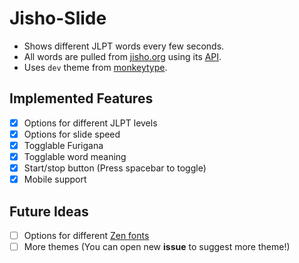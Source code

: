 # Jisho-Slide

- Shows different JLPT words every few seconds.
- All words are pulled from [jisho.org](https://jisho.org/) using its [API](https://jisho.org/forum/54fefc1f6e73340b1f160000-is-there-any-kind-of-search-api).
- Uses `dev` theme from [monkeytype](https://monkeytype.com/).

## Implemented Features

- [X] Options for different JLPT levels
- [X] Options for slide speed
- [X] Togglable Furigana
- [X] Togglable word meaning
- [X] Start/stop button (Press spacebar to toggle)
- [X] Mobile support

## Future Ideas

- [ ] Options for different [Zen fonts](https://fonts.googleblog.com/2021/10/say-hello-to-our-big-new-japanese.html)
- [ ] More themes (You can open new **issue** to suggest more theme!)
